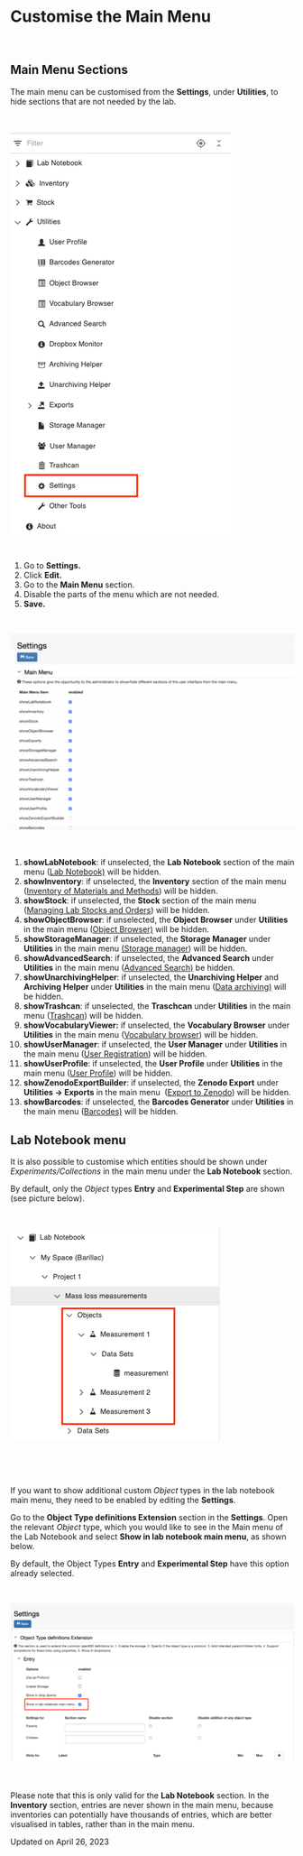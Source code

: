 # Customise the Main Menu



 

## Main Menu Sections

  
The main menu can be customised from the **Settings**, under
**Utilities**, to hide sections that are not needed by the lab.

 

![image info](img/navigation-menu-settings.png)

 

1.  Go to **Settings.**
2.  Click **Edit.**
3.  Go to the **Main Menu** section.
4.  Disable the parts of the menu which are not needed.
5.  **Save.**

 

![image info](img/Screenshot-2020-02-26-at-10.11.14-1024x708.png)

 

1.  **showLabNotebook**: if unselected, the **Lab Notebook** section of
    the main menu ([Lab
    Notebook)](https://openbis.readthedocs.io/en/latest/user-documentation/general-users/lab-notebook.html)
    will be hidden.
2.  **showInventory**: if unselected, the **Inventory** section of the
    main menu ([Inventory of Materials and
    Methods](https://openbis.readthedocs.io/en/latest/user-documentation/general-users/inventory-of-materials-and-methods.html))
    will be hidden.
3.  **showStock**: if unselected, the **Stock** section of the main menu
    ([Managing Lab Stocks and
    Orders](https://openbis.readthedocs.io/en/latest/user-documentation/general-users/managing-lab-stocks-and-orders-2.html))
    will be hidden.
4.  **showObjectBrowser**: if unselected, the **Object Browser** under
    **Utilities** in the main menu ([Object
    Browser)](https://openbis.readthedocs.io/en/latest/user-documentation/general-users/additional-functionalities.html#browse-entries-by-type)
    will be hidden.
5.  **showStorageManager**: if unselected, the **Storage Manager** under
    **Utilities** in the main menu [(Storage
    manager](https://openbis.readthedocs.io/en/latest/user-documentation/general-users/managing-lab-stocks-and-orders-2.html#))
    will be hidden.
6.  **showAdvancedSearch**: if unselected, the **Advanced Search** under
    **Utilities** in the main menu ([Advanced
    Search)](https://openbis.readthedocs.io/en/latest/user-documentation/general-users/search.html)
    be hidden.
7.  **showUnarchivingHelper**: if unselected, the **Unarchiving Helper**
    and **Archiving Helper** under **Utilities** in the main menu ([Data
    archiving)](https://openbis.readthedocs.io/en/latest/user-documentation/general-users/data-archiving.html)
    will be hidden.
8.  **showTrashcan**: if unselected, the **Traschcan** under
    **Utilities** in the main menu
    ([Trashcan](https://openbis.readthedocs.io/en/latest/user-documentation/general-users/additional-functionalities.html#trashcan))
    will be hidden.
9.  **showVocabularyViewer:** if unselected, the **Vocabulary
    Browser** under **Utilities** in the main menu ([Vocabulary
    browser](https://openbis.readthedocs.io/en/latest/user-documentation/general-users/additional-functionalities.html#vocabulary-browser))
    will be hidden.
10. **showUserManager**: if unselected, the **User Manager** under
    **Utilities** in the main menu ([User
    Registration](https://openbis.readthedocs.io/en/latest/user-documentation/general-admin-users/admins-documentation/user-registration.html))
    will be hidden.
11. **showUserProfile**: if unselected, the **User Profile** under
    **Utilities** in the main menu ([User
    Profile](https://openbis.readthedocs.io/en/latest/user-documentation/general-admin-users/admins-documentation/user-registration.html#user-profile))
    will be hidden.
12. **showZenodoExportBuilder**: if unselected, the **Zenodo
    Export** under **Utilities -> Exports** in the main menu 
    ([Export to
    Zenodo](https://openbis.readthedocs.io/en/latest/user-documentation/general-users/data-export.html#export-to-zenodo))
    will be hidden.
13. **showBarcodes**: if unselected, the **Barcodes Generator** under
    **Utilities** in the main menu
    ([Barcodes)](https://openbis.readthedocs.io/en/latest/user-documentation/general-users/barcodes.html)
    will be hidden.

## Lab Notebook menu

It is also possible to customise which entities should be shown under
*Experiments/Collections* in the main menu under the **Lab Notebook**
section.

By default, only the *Object* types **Entry** and **Experimental Step**
are shown (see picture below).

 

![image info](img/settings-menu-shown-entities-in-menu.png)

 

 

If you want to show additional custom *Object* types in the lab notebook
main menu, they need to be enabled by editing the **Settings**. 

Go to the **Object Type definitions Extension** section in the
**Settings**. Open the relevant *Object* type, which you would like to
see in the Main menu of the Lab Notebook and select **Show in lab
notebook main menu**, as shown below.

By default, the Object Types **Entry** and **Experimental Step** have
this option already selected. 

 

![image info](img/settings-show-in-labnotebook-1024x577.png)

 

Please note that this is only valid for the **Lab Notebook** section. In
the **Inventory** section, entries are never shown in the main menu,
because inventories can potentially have thousands of entries, which are
better visualised in tables, rather than in the main menu.

Updated on April 26, 2023

